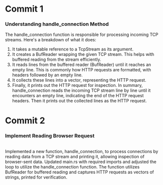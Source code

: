 <h1>Commit 1</h1>
<h3>Understanding handle_connection Method</h3>
The handle_connection function is responsible for processing incoming TCP streams. Here's a breakdown of what it does:

1. It takes a mutable reference to a TcpStream as its argument.
2. It creates a BufReader wrapping the given TCP stream. This helps with buffered reading from the stream efficiently.
3. It reads lines from the buffered reader (BufReader) until it reaches an empty line. This is commonly how HTTP requests are formatted, with headers followed by an empty line.
4. It collects these lines into a vector, representing the HTTP request.
5. Finally, it prints out the HTTP request for inspection.
   In summary, handle_connection reads the incoming TCP stream line by line until it encounters an empty line, indicating the end of the HTTP request headers. Then it prints out the collected lines as the HTTP request.

<h1>Commit 2</h1>
<h3>Implement Reading Browser Request</h3>
<br>Implemented a new function, handle_connection, to process connections by reading data from a TCP stream and printing it, allowing inspection of browser-sent data. Updated main.rs with required imports and adjusted the loop to utilize the handle_connection function. The function utilizes BufReader for buffered reading and captures HTTP requests as vectors of strings, printed for verification.</br>
